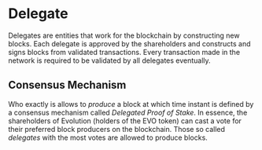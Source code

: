 # Delegate

Delegates are entities that work for the blockchain by constructing new blocks.
Each delegate is approved by the shareholders and constructs and signs blocks
from validated transactions. Every transaction made in the network is required
to be validated by all delegates eventually.

## Consensus Mechanism

Who exactly is allows to *produce* a block at which time instant is defined by a
consensus mechanism called *Delegated Proof of Stake*. In essence, the
shareholders of Evolution (holders of the EVO token) can cast a vote for their
preferred block producers on the blockchain. Those so called *delegates* with
the most votes are allowed to produce blocks.
